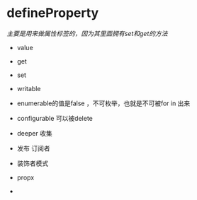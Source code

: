# defineProperty
*主要是用来做属性标签的，因为其里面拥有set和get的方法*
* value
* get
* set
* writable
* enumerable的值是false ，不可枚举，也就是不可被for in 出来
* configurable 可以被delete


* deeper 收集
* 发布 订阅者
* 装饰者模式
* propx
*  